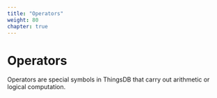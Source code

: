 ```yaml
---
title: "Operators"
weight: 80
chapter: true
---
```


# Operators

Operators are special symbols in ThingsDB that carry out arithmetic or logical computation.
